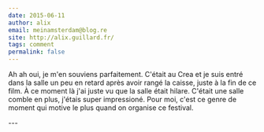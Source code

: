 ```yaml
---
date: 2015-06-11
author: alix
email: meinamsterdam@blog.re
site: http://alix.guillard.fr/
tags: comment
permalink: false
---
```


<p>Ah ah oui, je m'en souviens parfaitement. C'était au Crea et je suis entré dans la salle un peu en retard après avoir rangé la caisse, juste à la fin de ce film. À ce moment là j'ai juste vu que la salle était hilare. C'était une salle comble en plus, j'étais super impressioné. Pour moi, c'est ce genre de moment qui motive le plus quand on organise ce festival.</p>
---